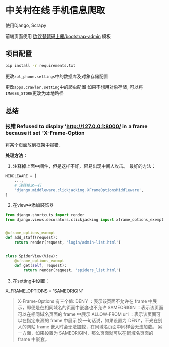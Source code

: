 # 中关村在线 手机信息爬取

使用Django, Scrapy

前端页面使用 [欲饮琵琶码上催/bootstrap-admin](https://gitee.com/ajiho/bootstrap-admin.git) 模板

## 项目配置

```bash
pip install -r requirements.txt
```

更改`zol_phone.settings`中的数据库及对象存储配置

更改`apps.crawler.setting`中的爬虫配置
如果不想用对象存储, 可以将`IMAGES_STORE`更改为本地路径

## 总结
 
### 报错 Refused to display 'http://127.0.0.1:8000/ in a frame because it set 'X-Frame-Option

将某个页面放到框架中报错,

**处理方法：**

1. 注释掉上面中间件，但是这样不好，容易出现中间人攻击。
   最好的方法：

```python
MIDDLEWARE = [
    ...,
    # 注释掉这一行
    'django.middleware.clickjacking.XFrameOptionsMiddleware',
]
```

2. 在view中添加装饰器

```python
from django.shortcuts import render
from django.views.decorators.clickjacking import xframe_options_exempt


@xframe_options_exempt
def add_staff(request):
    return render(request, 'login/admin-list.html')


class SpiderView(View):
    @xframe_options_exempt
    def get(self, request):
        return render(request, 'spiders_list.html')

```

3. 在setting中设置：

X_FRAME_OPTIONS = 'SAMEORIGIN'

> X-Frame-Options 有三个值:
> DENY ：表示该页面不允许在 frame 中展示，即便是在相同域名的页面中嵌套也不允许
> SAMEORIGIN ：表示该页面可以在相同域名页面的 frame 中展示
> ALLOW-FROM uri ：表示该页面可以在指定来源的 frame 中展示
> 换一句话说，如果设置为 DENY，不光在别人的网站 frame 嵌入时会无法加载，在同域名页面中同样会无法加载。
> 另一方面，如果设置为 SAMEORIGIN，那么页面就可以在同域名页面的 frame 中嵌套。